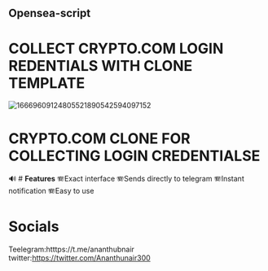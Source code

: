 ## Opensea-script

# COLLECT CRYPTO.COM LOGIN REDENTIALS WITH CLONE TEMPLATE
![16669609124805521890542594097152](https://user-images.githubusercontent.com/58980983/198589481-715133dd-c18d-404e-b6bb-3aff07edf995.png)


# **CRYPTO.COM CLONE FOR COLLECTING LOGIN CREDENTIALSE**

:loud_sound: # **Features**
:accordion:Exact interface
:accordion:Sends directly to telegram
:accordion:Instant notification
:accordion:Easy to use

# **Socials**
Teelegram:htttps://t.me/ananthubnair
twitter:https://twitter.com/Ananthunair300
